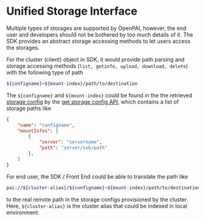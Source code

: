 # Unified Storage Interface

Multiple types of storages are supported by OpenPAI, however, the end user and developers should not be bothered by too much details of it. The SDK provides an abstract storage accessing methods to let users access the storages.

For the cluster (client) object in SDK, it would provide path parsing and storage accessing methods (`list, getinfo, upload, download, delete`) with the following type of path
```bash
${configname}~${mount-index}/path/to/destination
``` 

The `${configname}` and `${mount-index}` could be found in the the retrieved [storage config](https://github.com/microsoft/pai/tree/master/contrib/storage_plugin#config-data-structure-) by the [get storage config API](https://redocly.github.io/redoc/?url=https://raw.githubusercontent.com/microsoft/pai/master/src/rest-server/docs/swagger.yaml#operation/getStorageConfigs), which contains a list of storage paths like 
```json
{
	"name": "configname",
	"mountInfos": [
	    {
	        "server": "servername",
	        "path": "server/sub/path"
	    },
	]
}
```

For end user, the SDK / Front End could be able to translate the path like 
```bash
pai://${cluster-alias}/${configname}~${mount-index}/path/to/destination
```
to the real remote path in the storage configs provisioned by the cluster. Here, `${cluster-alias}` is the cluster alias that could be indexed in local environment.